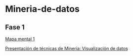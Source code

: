 # Mineria-de-datos
## Fase 1
[Mapa mental 1](https://github.com/TaniaRossel/Mineria-de-datos/blob/master/MapaMental_1_1810461.pdf) 

[Presentación de técnicas de Minería: Visualización de datos](https://github.com/PilarAbigailMendozaAlvarez/Mineria-de-Datos-Agosto-2020---Enero-2021/blob/master/Presentacion_Visualizacion%20de%20datos_002.pdf)
